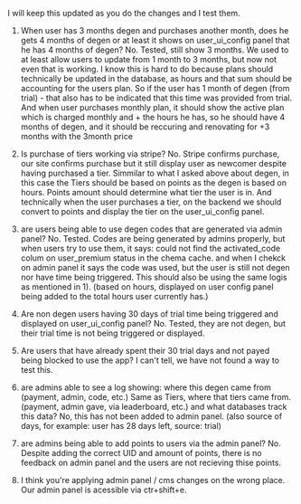 I will keep this updated as you do the changes and I test them.

1) When user has 3 months degen and purchases another month, does he gets 4 months of degen or at least it shows on user_ui_config panel that he has 4 months of degen? No. Tested, still show 3 months. We used to at least allow users to update from 1 month to 3 months, but now not even that is working. I know this is hard to do because plans should technically be updated in the database, as hours and that sum should be accounting for the users plan. So if the user has 1 month of degen (from trial) - that also has to be indicated that this time was provided from trial. And when user purchases monthly plan, it should show the active plan which is charged monthly and + the hours he has, so he should have 4 months of degen, and it should be reccuring and renovating for +3 months with the 3month price 


2) Is purchase of tiers working via stripe? No. Stripe confirms purchase, our site confirms purchase but it still display user as newcomer despite having purchased a tier. Simmilar to what I asked above about degen, in this case the Tiers should be based on points as the degen is based on hours. Points amount should determine what tier the user is in. And technically when the user purchases a tier, on the backend we should convert to points and display the tier on the user_ui_config panel.

3) are users being able to use degen codes that are generated via admin panel? No. Tested. Codes are being generated by admins properly, but when users try to use them, it says: could not find the activated_code colum on user_premium status in the chema cache. and when I chekck on admin panel it says the code was used, but the user is still not degen nor have time being triggered. This should also be using the same logis as mentioned in 1). (based on hours, displayed on user config panel being added to the total hours user currently has.)

4) Are non degen users having 30 days of trial time being triggered and displayed on user_ui_config panel? No. Tested, they are not degen, but their trial time is not being triggered or displayed.

5) Are users that have already spent their 30 trial days and not payed being blocked to use the app? I can't tell, we have not found a way to test this.

6) are admins able to see a log showing: where this degen came from (payment, admin, code, etc.) Same as Tiers, where that tiers came from. (payment, admin gave, via leaderboard, etc.) and what databases track this data? No, this has not been added to admin panel. (also source of days, for example: user has 28 days left, source: trial)

7)  are admins being able to add points to users via the admin panel? No. Despite adding the correct UID and amount of points, there is no feedback on admin panel and the users are not recieving thise points.

8) I think you're applying admin panel / cms changes on the wrong place. Our admin panel is acessible via ctr+shift+e.
